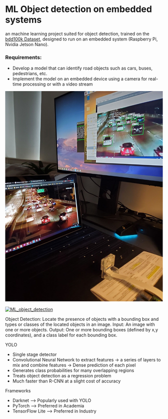 # ML Object detection on embedded systems

an machine learning project suited for object detection, trained on the [bdd100k Dataset](https://bair.berkeley.edu/blog/2018/05/30/bdd/), designed to run on an embedded system (Raspberry Pi, Nvidia Jetson Nano). 

### Requirements: 
- Develop a model that can identify road objects such as cars, buses, pedestrians, etc.
- Implement the model on an embedded device using a camera for real-time processing or with a video stream

![demo](rpi_demo.jpg "raspberry_pi_demo")

[![ML_object_detection](https://markdown-videos-api.jorgenkh.no/url?url=https%3A%2F%2Fwww.youtube.com%2Fwatch%3Fv%3DAfIkaPXglrY%26ab_channel%3DAtodo)](https://www.youtube.com/watch?v=AfIkaPXglrY&ab_channel=Atodo)

Object Detection: Locate the presence of objects with a bounding box and types or classes of the located objects in an image.
Input: An image with one or more objects.
Output: One or more bounding boxes (defined by x,y coordinates), and a class label for each bounding box.

YOLO
- Single stage detector
- Convolutional Neural Network to extract features -> a series of layers to mix and combine features -> Dense prediction of each pixel
- Generates class probabilities for many overlapping regions
- Treats object detection as a regression problem
- Much faster than R-CNN at a slight cost of accuracy

Frameworks
- Darknet --> Popularly used with YOLO
- PyTorch --> Preferred in Academia
- TensorFlow Lite --> Preferred in Industry

